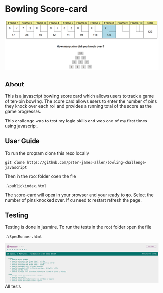 # Bowling Score-card

![](./img/index.png)

## About
This is a javascript bowling score card which allows users to track a game of ten-pin bowling. The score card allows users to enter the number of pins they knock over each roll and provides a running total of the score as the game progresses.

This challenge was to test my logic skills and was one of my first times using javascript.

## User Guide
To run the program clone this repo locally
```
git clone https://github.com/peter-james-allen/bowling-challenge-javascript
```

Then in the root folder open the file
```
.\public\index.html
```

The score-card will open in your browser and your ready to go. Select the number of pins knocked over. If ou need to restart refresh the page.

## Testing
Testing is done in jasmine. To run the tests in the root folder open the file
```
.\SpecRunner.html
```
![](./img/tests.png)
All tests
